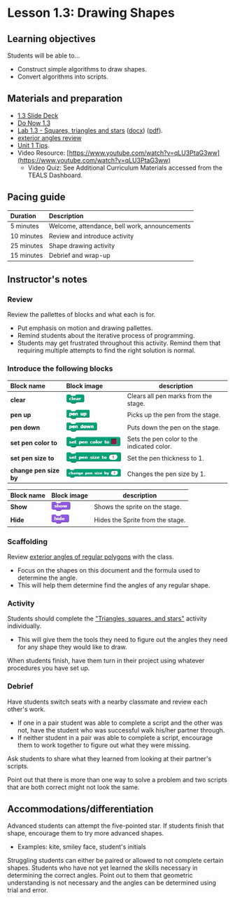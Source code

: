 # Lesson 1.3: Drawing Shapes

## Learning objectives

Students will be able to...

* Construct simple algorithms to draw shapes.
* Convert algorithms into scripts.

## Materials and preparation

* [1.3 Slide Deck](https://github.com/TEALSK12/introduction-to-computer-science/raw/master/slidedecks/TEALS%20SNAP%201.3.pptx)
* [Do Now 1.3](do_now_13.md)
* [Lab 1.3 - Squares, triangles and stars](lab_13.md) ([docx](https://github.com/TEALSK12/introduction-to-computer-science/raw/master/Unit%201%20Word/Lab%201.3%20Squares%20Triangles.docx)) ([pdf](https://github.com/TEALSK12/introduction-to-computer-science/raw/master/Unit%201%20PDF/Lab%201.3%20Squares%20Triangles.pdf)).
* [exterior angles review](Geometry_Exterior_Angles.pdf)
* [Unit 1 Tips](unit_1_tips.md).
* Video Resource: [https://www.youtube.com/watch?v=qLU3PtaG3ww](https://www.youtube.com/watch?v=qLU3PtaG3ww)
  * Video Quiz: See Additional Curriculum Materials accessed from the TEALS Dashboard.

## Pacing guide

| Duration   | Description                                   |
| :--------- | :-------------------------------------------- |
| 5 minutes  | Welcome, attendance, bell work, announcements |
| 10 minutes | Review and introduce activity                 |
| 25 minutes | Shape drawing activity                        |
| 15 minutes | Debrief and wrap-up                           |

## Instructor's notes

### Review

Review the pallettes of blocks and what each is for.

* Put emphasis on motion and drawing pallettes.
* Remind students about the iterative process of programming.
* Students may get frustrated throughout this activity. Remind them that requiring multiple attempts to find the right solution is normal.

### Introduce the following blocks

| Block name | Block image | description |
| :--- | :--- | --- |
| **clear** | ![Clear](images/clear.png) | Clears all pen marks from the stage. |
| **pen up** | ![Pen Up](images/pen_up.png) | Picks up the pen from the stage. |
| **pen down** | ![Pen Down](images/pen_down.png) | Puts down the pen on the stage. |
| **set pen color to** | ![set pen color to](images/set_pen_color_to.png)| Sets the pen color to the indicated color. |
| **set pen size to** |![set pen size to](images/set_pen_size_to.png)| Set the pen thickness to 1. |
| **change pen size by** | ![change pen size by](images/change_pen_size_by.png) | Changes the pen size by 1. |

| Block name | Block image | description |
| :--- | :--- | --- |
| **Show** | ![Show](images/show.png) | Shows the sprite on the stage. |
| **Hide** | ![Hide](images/hide.png) | Hides the Sprite from the stage. |

### Scaffolding

Review [exterior angles of regular polygons](Geometry_Exterior_Angles.pdf) with the class.

* Focus on the shapes on this document and the formula used to determine the angle.
* This will help them determine find the angles of any regular shape.

### Activity

Students should complete the ["Triangles, squares, and stars"](lab_13.md) activity individually.

* This will give them the tools they need to figure out the angles they need for any shape they would like to draw.

When students finish, have them turn in their project using whatever procedures you have set up.

### Debrief

Have students switch seats with a nearby classmate and review each other's work.

* If one in a pair student was able to complete a script and the other was not, have the student who was successful walk his/her partner through.
* If neither student in a pair was able to complete a script, encourage them to work together to figure out what they were missing.

Ask students to share what they learned from looking at their partner's scripts.

Point out that there is more than one way to solve a problem and two scripts that are both correct might not look the same.

## Accommodations/differentiation

Advanced students can attempt the five-pointed star. If students finish that shape, encourage them to try more advanced shapes.

* Examples: kite, smiley face, student's initials

Struggling students can either be paired or allowed to not complete certain shapes.
Students who have not yet learned the skills necessary in determining the correct angles. Point out to them that geometric understanding is not necessary and the angles can be determined using trial and error.
